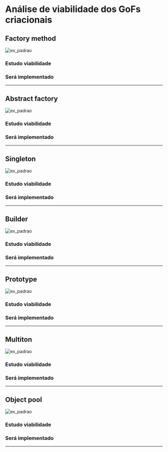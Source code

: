# Análise de viabilidade dos GoFs criacionais

## Factory method
![ex_padrao]()

### Estudo viabilidade

### Será implementado

---


## Abstract factory
![ex_padrao]()

### Estudo viabilidade

### Será implementado

---


## Singleton
![ex_padrao]()

### Estudo viabilidade

### Será implementado

---


## Builder
![ex_padrao]()

### Estudo viabilidade

### Será implementado

---


## Prototype
![ex_padrao]()

### Estudo viabilidade

### Será implementado

---


## Multiton
![ex_padrao]()

### Estudo viabilidade

### Será implementado

---


## Object pool
![ex_padrao]()

### Estudo viabilidade

### Será implementado

---
